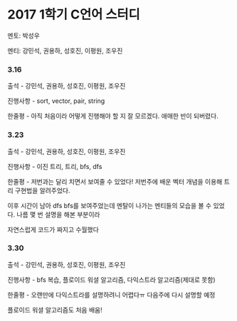 # **2017 1학기 C언어  스터디**

멘토: 박성우

멘티: 강민석, 권용하, 성호진, 이평원, 조우진

### 3.16

출석 - 강민석, 권용하, 성호진, 이평원, 조우진

진행사항 - sort, vector, pair, string

한줄평 - 아직 처음이라 어떻게 진행해야 할 지 잘 모르겠다. 애매한 반이 되버렸다.

### 3.23

출석 - 강민석, 권용하, 성호진, 이평원, 조우진

진행사항 - 이진 트리, 트리, bfs, dfs

한줄평 - 저번과는 달리 치면서 보여줄 수 있었다! 저번주에 배운 벡터 개념을 이용해 트리 구현법을 알려주었다.

이후 시간이 남아 dfs bfs를 보여주었는데 멘탈이 나가는 멘티들의 모습을 볼 수 있었다. 나름 몇 번 설명을 해본 부분이라

자연스럽게 코드가 짜지고 수월했다

### 3.30

출석 - 강민석, 권용하, 성호진, 이평원, 조우진

진행사항 - bfs 복습, 플로이드 워셜 알고리즘, 다익스트라 알고리즘\(제대로 못함\)

한줄평 - 오랜만에 다익스트라를 설명하려니 어렵다ㅠ 다음주에 다시 설명할 예정

플로이드 워셜 알고리즘도 처음 배움!

